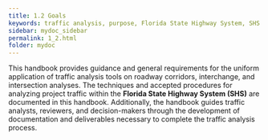 ```yaml
---
title: 1.2 Goals
keywords: traffic analysis, purpose, Florida State Highway System, SHS
sidebar: mydoc_sidebar
permalink: 1_2.html
folder: mydoc
---
```

<p>
  This handbook provides guidance and general requirements for the uniform application of traffic analysis tools on roadway corridors, interchange, and intersection analyses. The techniques and accepted procedures for analyzing project traffic within the <strong>Florida State Highway System (SHS)</strong> are documented in this handbook. Additionally, the handbook guides traffic analysts, reviewers, and decision-makers through the development of documentation and deliverables necessary to complete the traffic analysis process.
</p>